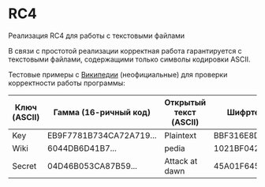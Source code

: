 # RC4
Реализация RC4 для работы с текстовыми файлами

В связи с простотой реализации корректная работа гарантируется с текстовыми файлами, содержащими только символы кодировки ASCII.


Тестовые примеры c [Википедии](https://en.wikipedia.org/wiki/RC4) (неофициальные) для проверки корректности работы программы:

| Ключ (ASCII)  | Гамма (16-ричный код)   | Открытый текст (ASCII) | Шифртекст (16-ричный код)    |
|---------------|-------------------------|------------------------|------------------------------|
| Key           | EB9F7781B734CA72A719... | Plaintext              | BBF316E8D940AF0AD3           |
| Wiki          | 6044DB6D41B7...         | pedia                  | 1021BF0420                   |
| Secret        | 04D46B053CA87B59...     | Attack at dawn         | 45A01F645FC35B383552544B9BF5 |
